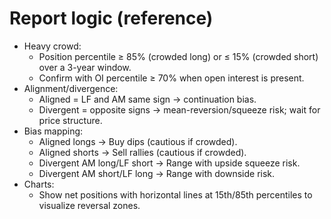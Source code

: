 # Report logic (reference)

- Heavy crowd:
  - Position percentile ≥ 85% (crowded long) or ≤ 15% (crowded short) over a 3-year window.
  - Confirm with OI percentile ≥ 70% when open interest is present.
- Alignment/divergence:
  - Aligned = LF and AM same sign → continuation bias.
  - Divergent = opposite signs → mean-reversion/squeeze risk; wait for price structure.
- Bias mapping:
  - Aligned longs → Buy dips (cautious if crowded).
  - Aligned shorts → Sell rallies (cautious if crowded).
  - Divergent AM long/LF short → Range with upside squeeze risk.
  - Divergent AM short/LF long → Range with downside risk.
- Charts:
  - Show net positions with horizontal lines at 15th/85th percentiles to visualize reversal zones.